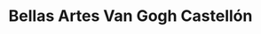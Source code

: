 ---
title: "Bellas Artes Van Gogh Castellón"
url: /castello-de-la-plana/bellas-artes-van-gogh-castellon/
shop: tienda rural
---